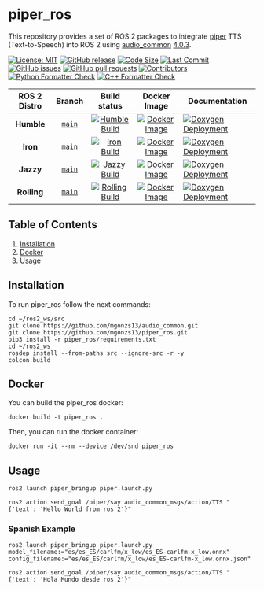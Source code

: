 # piper_ros

This repository provides a set of ROS 2 packages to integrate [piper](https://github.com/rhasspy/piper) TTS (Text-to-Speech) into ROS 2 using [audio_common](https://github.com/mgonzs13/audio_common) [4.0.3](https://github.com/mgonzs13/audio_common/releases/tag/4.0.3).

[![License: MIT](https://img.shields.io/badge/GitHub-MIT-informational)](https://opensource.org/license/mit) [![GitHub release](https://img.shields.io/github/release/mgonzs13/piper_ros.svg)](https://github.com/mgonzs13/piper_ros/releases) [![Code Size](https://img.shields.io/github/languages/code-size/mgonzs13/piper_ros.svg?branch=main)](https://github.com/mgonzs13/piper_ros?branch=main) [![Last Commit](https://img.shields.io/github/last-commit/mgonzs13/piper_ros.svg)](https://github.com/mgonzs13/piper_ros/commits/main) [![GitHub issues](https://img.shields.io/github/issues/mgonzs13/piper_ros)](https://github.com/mgonzs13/piper_ros/issues) [![GitHub pull requests](https://img.shields.io/github/issues-pr/mgonzs13/piper_ros)](https://github.com/mgonzs13/piper_ros/pulls) [![Contributors](https://img.shields.io/github/contributors/mgonzs13/piper_ros.svg)](https://github.com/mgonzs13/piper_ros/graphs/contributors) [![Python Formatter Check](https://github.com/mgonzs13/piper_ros/actions/workflows/python-formatter.yml/badge.svg?branch=main)](https://github.com/mgonzs13/piper_ros/actions/workflows/python-formatter.yml?branch=main) [![C++ Formatter Check](https://github.com/mgonzs13/piper_ros/actions/workflows/cpp-formatter.yml/badge.svg?branch=main)](https://github.com/mgonzs13/piper_ros/actions/workflows/cpp-formatter.yml?branch=main)

<div align="center">

| ROS 2 Distro |                          Branch                           |                                                                                                       Build status                                                                                                       |                                                                Docker Image                                                                | Documentation                                                                                                                                            |
| :----------: | :-------------------------------------------------------: | :----------------------------------------------------------------------------------------------------------------------------------------------------------------------------------------------------------------------: | :----------------------------------------------------------------------------------------------------------------------------------------: | -------------------------------------------------------------------------------------------------------------------------------------------------------- |
|  **Humble**  | [`main`](https://github.com/mgonzs13/piper_ros/tree/main) |  [![Humble Build](https://github.com/mgonzs13/piper_ros/actions/workflows/humble-docker-build.yml/badge.svg?branch=main)](https://github.com/mgonzs13/piper_ros/actions/workflows/humble-docker-build.yml?branch=main)   |  [![Docker Image](https://img.shields.io/badge/Docker%20Image%20-humble-blue)](https://hub.docker.com/r/mgons/piper_ros/tags?name=humble)  | [![Doxygen Deployment](https://github.com/mgonzs13/piper_ros/actions/workflows/doxygen-deployment.yml/badge.svg)](https://mgonzs13.github.io/piper_ros/) |
|   **Iron**   | [`main`](https://github.com/mgonzs13/piper_ros/tree/main) |     [![Iron Build](https://github.com/mgonzs13/piper_ros/actions/workflows/iron-docker-build.yml/badge.svg?branch=main)](https://github.com/mgonzs13/piper_ros/actions/workflows/iron-docker-build.yml?branch=main)      |    [![Docker Image](https://img.shields.io/badge/Docker%20Image%20-iron-blue)](https://hub.docker.com/r/mgons/piper_ros/tags?name=iron)    | [![Doxygen Deployment](https://github.com/mgonzs13/piper_ros/actions/workflows/doxygen-deployment.yml/badge.svg)](https://mgonzs13.github.io/piper_ros/) |
|  **Jazzy**   | [`main`](https://github.com/mgonzs13/piper_ros/tree/main) |    [![Jazzy Build](https://github.com/mgonzs13/piper_ros/actions/workflows/jazzy-docker-build.yml/badge.svg?branch=main)](https://github.com/mgonzs13/piper_ros/actions/workflows/jazzy-docker-build.yml?branch=main)    |   [![Docker Image](https://img.shields.io/badge/Docker%20Image%20-jazzy-blue)](https://hub.docker.com/r/mgons/piper_ros/tags?name=jazzy)   | [![Doxygen Deployment](https://github.com/mgonzs13/piper_ros/actions/workflows/doxygen-deployment.yml/badge.svg)](https://mgonzs13.github.io/piper_ros/) |
| **Rolling**  | [`main`](https://github.com/mgonzs13/piper_ros/tree/main) | [![Rolling Build](https://github.com/mgonzs13/piper_ros/actions/workflows/rolling-docker-build.yml/badge.svg?branch=main)](https://github.com/mgonzs13/piper_ros/actions/workflows/rolling-docker-build.yml?branch=main) | [![Docker Image](https://img.shields.io/badge/Docker%20Image%20-rolling-blue)](https://hub.docker.com/r/mgons/piper_ros/tags?name=rolling) | [![Doxygen Deployment](https://github.com/mgonzs13/piper_ros/actions/workflows/doxygen-deployment.yml/badge.svg)](https://mgonzs13.github.io/piper_ros/) |

</div>

## Table of Contents

1. [Installation](#installation)
2. [Docker](#docker)
3. [Usage](#usage)

## Installation

To run piper_ros follow the next commands:

```shell
cd ~/ros2_ws/src
git clone https://github.com/mgonzs13/audio_common.git
git clone https://github.com/mgonzs13/piper_ros.git
pip3 install -r piper_ros/requirements.txt
cd ~/ros2_ws
rosdep install --from-paths src --ignore-src -r -y
colcon build
```

## Docker

You can build the piper_ros docker:

```shell
docker build -t piper_ros .
```

Then, you can run the docker container:

```shell
docker run -it --rm --device /dev/snd piper_ros
```

## Usage

```shell
ros2 launch piper_bringup piper.launch.py
```

```shell
ros2 action send_goal /piper/say audio_common_msgs/action/TTS "{'text': 'Hello World from ros 2'}"
```

### Spanish Example

```shell
ros2 launch piper_bringup piper.launch.py model_filename:="es/es_ES/carlfm/x_low/es_ES-carlfm-x_low.onnx" config_filename:="es/es_ES/carlfm/x_low/es_ES-carlfm-x_low.onnx.json"
```

```shell
ros2 action send_goal /piper/say audio_common_msgs/action/TTS "{'text': 'Hola Mundo desde ros 2'}"
```
